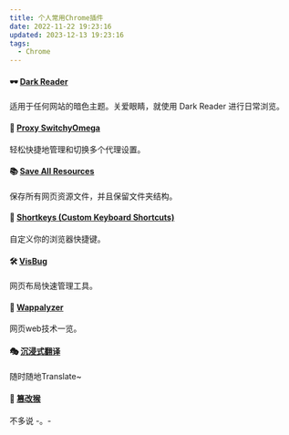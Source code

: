 ```yaml
---
title: 个人常用Chrome插件
date: 2022-11-22 19:23:16
updated: 2023-12-13 19:23:16
tags:
  - Chrome
---
```

#### 🕶 [Dark Reader](https://chrome.google.com/webstore/detail/dark-reader/eimadpbcbfnmbkopoojfekhnkhdbieeh)

适用于任何网站的暗色主题。关爱眼睛，就使用 Dark Reader 进行日常浏览。

#### 🧿 [Proxy SwitchyOmega](https://chrome.google.com/webstore/detail/proxy-switchyomega/padekgcemlokbadohgkifijomclgjgif)

轻松快捷地管理和切换多个代理设置。

#### 📚 [Save All Resources](https://chrome.google.com/webstore/detail/save-all-resources/abpdnfjocnmdomablahdcfnoggeeiedb)

保存所有网页资源文件，并且保留文件夹结构。

#### 🎹 [Shortkeys (Custom Keyboard Shortcuts)](https://chrome.google.com/webstore/detail/shortkeys-custom-keyboard/logpjaacgmcbpdkdchjiaagddngobkck)

自定义你的浏览器快捷键。

#### 🛠 [VisBug](https://chrome.google.com/webstore/detail/visbug/cdockenadnadldjbbgcallicgledbeoc)

网页布局快速管理工具。

#### 🎃 [Wappalyzer](https://chrome.google.com/webstore/detail/wappalyzer-technology-pro/gppongmhjkpfnbhagpmjfkannfbllamg)

网页web技术一览。

#### 🎭 [沉浸式翻译](https://chrome.google.com/webstore/detail/immersive-translate/bpoadfkcbjbfhfodiogcnhhhpibjhbnh)

随时随地Translate~

#### 🐒 [篡改猴](https://chrome.google.com/webstore/detail/tampermonkey/dhdgffkkebhmkfjojejmpbldmpobfkfo)
不多说 -。-